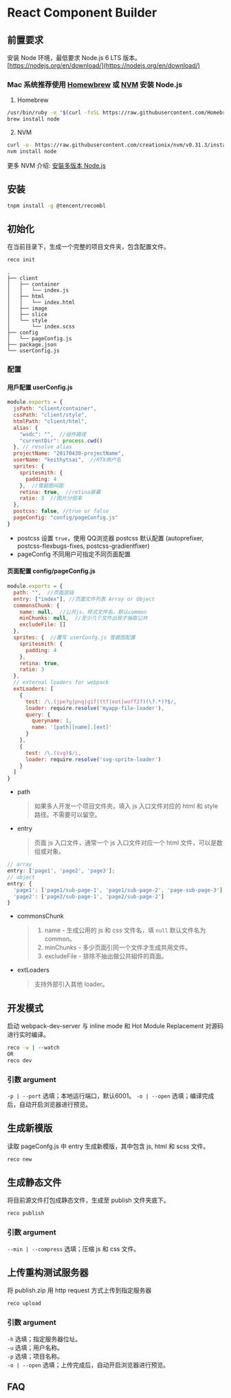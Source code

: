 # React Component Builder

<a name="prerequisite"></a>
## 前置要求
安装 Node 环境，最低要求 Node.js 6 LTS 版本。<br />
[https://nodejs.org/en/download/](https://nodejs.org/en/download/)

### Mac 系统推荐使用 [Homewbrew](https://brew.sh/) 或 [NVM](https://github.com/creationix/nvm) 安装 Node.js

1. Homebrew
```bash
/usr/bin/ruby -e "$(curl -fsSL https://raw.githubusercontent.com/Homebrew/install/master/install)"
brew install node
```

2. NVM
```bash
curl -o- https://raw.githubusercontent.com/creationix/nvm/v0.31.3/install.sh | bash
nvm install node
```

更多 NVM 介绍: [安裝多版本 Node.js](http://km.oa.com/group/1847/articles/show/272868)

<a name="init"></a>
## 安装
```bash
tnpm install -g @tencent/recombl
```

<a name="init"></a>
## 初始化
在当前目录下，生成一个完整的项目文件夹，包含配置文件。
```bash
reco init
```
```
.
├── client
│   ├── container
│   │   └── index.js
│   ├── html
│   │   └── index.html
│   ├── image
│   ├── slice
│   └── style
│       └── index.scss
├── config
│   └── pageConfig.js
├── package.json
└── userConfig.js
```
### 配置

#### 用戶配置 userConfig.js
```js
module.exports = {
  jsPath: "client/container",
  cssPath: "client/style",
  htmlPath: "client/html",
  alias: {
    "wsdc": "",  //组件路径
    "currentDir": process.cwd()
  }, // resolve alias
  projectName: "20170430-projectName",
  userName: "keithytsai",  //RTX用户名
  sprites: {
    spritesmith: {
      padding: 4
    },  //雪碧图间距
    retina: true,  //retina屏幕
    ratio: 3  //图片分倍率
  },
  postcss: false, //true or false
  pageConfig: "config/pageConfig.js"
}
```
* postcss 设置 `true`，使用 QQ浏览器 postcss 默认配置 (autoprefixer, postcss-flexbugs-fixes, postcss-gradientfixer)
* pageConfig 不同用户可指定不同页面配置

#### 页面配置 config/pageConfig.js
```js
module.exports = {
  path: "",  //页面层级
  entry: ["index"], //页面文件列表 Array or Object
  commonsChunk: {
    name: null,  //公共js、样式文件名，默认common
    minChunks: null,  //至少几个文件出现才抽取公共
    excludeFile: []
  },
  sprites: {  //覆写 userConfg.js 雪碧图配置
    spritesmith: {
      padding: 4
    },
    retina: true,
    ratio: 3
  },
  // external loaders for webpack
  extLoaders: [
    {
      test: /\.(jpe?g|png|gif|ttf|eot|woff2?)(\?.*)?$/,
      loader: require.resolve('myapp-file-loader'),
      query: {
        queryname: 1,
        name: '[path][name].[ext]'
      }
    },
    {
      test: /\.(svg)$/i,
      loader: require.resolve('svg-sprite-loader')
    }
  ]
}
```
* path

  > 如果多人开发一个项目文件夾，填入 js 入口文件对应的 html 和 style 路径。不需要可以留空。

* entry

  > 页面 js 入口文件，通常一个 js 入口文件对应一个 html 文件，可以是数组或对象。

```js
// array
entry: ['page1', 'page2', 'page3'];
// object
entry: {
  'page1': ['page1/sub-page-1', 'page1/sub-page-2', 'page-sub-page-3'],
  'page2': ['page2/sub-page-1', 'page2/sub-page-2']
}
```

* commonsChunk

  > 1. name - 生成公用的 js 和 css 文件名，填 `null` 默认文件名为 common。
  > 2. minChunks - 多少页面引同一个文件才生成共用文件。
  > 3. excludeFile - 排除不抽出做公共組件的頁面。

* extLoaders

  > 支持外部引入其他 loader。

<a name="development"></a>
## 开发模式
启动 webpack-dev-server 与 inline mode 和 Hot Module Replacement 对源码进行实时编译。
```bash
reco -w | --watch
OR
reco dev
```
### 引数 argument
`-p | --port` 选填；本地运行端口，默认6001。
`-o | --open` 选填；编译完成后，自动开启浏览器进行预览。

<a name="new"></a>
## 生成新模版
读取 pageConfg.js 中 entry 生成新模版，其中包含 js, html 和 scss 文件。
```bash
reco new
```

<a name="publish"></a>
## 生成静态文件
将目前源文件打包成静态文件，生成至 publish 文件夹底下。
```bash
reco publish
```
### 引数 argument
`--min | --compress` 选填；压缩 js 和 css 文件。

<a name="upload"></a>
## 上传重构测试服务器
将 publish.zip 用 http request 方式上传到指定服务器
```bash
reco upload
```
### 引数 argument
`-h` 选填；指定服务器位址。<br>
`-u` 选填；用户名称。<br>
`-p` 选填；项目名称。<br>
`-o | --open` 选填；上传完成后，自动开启浏览器进行预览。

<a name="faq"></a>
## FAQ
